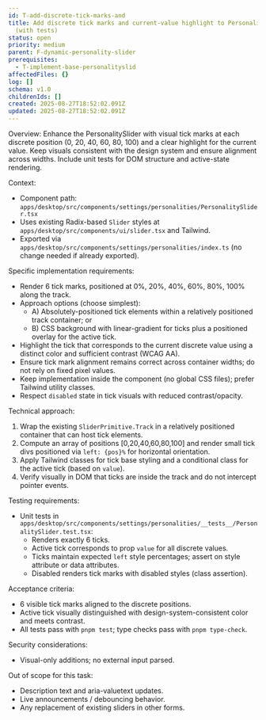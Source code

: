```yaml
---
id: T-add-discrete-tick-marks-and
title: Add discrete tick marks and current-value highlight to PersonalitySlider
  (with tests)
status: open
priority: medium
parent: F-dynamic-personality-slider
prerequisites:
  - T-implement-base-personalityslid
affectedFiles: {}
log: []
schema: v1.0
childrenIds: []
created: 2025-08-27T18:52:02.091Z
updated: 2025-08-27T18:52:02.091Z
---
```


Overview:
Enhance the PersonalitySlider with visual tick marks at each discrete position (0, 20, 40, 60, 80, 100) and a clear highlight for the current value. Keep visuals consistent with the design system and ensure alignment across widths. Include unit tests for DOM structure and active-state rendering.

Context:

- Component path: `apps/desktop/src/components/settings/personalities/PersonalitySlider.tsx`
- Uses existing Radix-based `Slider` styles at `apps/desktop/src/components/ui/slider.tsx` and Tailwind.
- Exported via `apps/desktop/src/components/settings/personalities/index.ts` (no change needed if already exported).

Specific implementation requirements:

- Render 6 tick marks, positioned at 0%, 20%, 40%, 60%, 80%, 100% along the track.
- Approach options (choose simplest):
  - A) Absolutely-positioned tick elements within a relatively positioned track container; or
  - B) CSS background with linear-gradient for ticks plus a positioned overlay for the active tick.
- Highlight the tick that corresponds to the current discrete value using a distinct color and sufficient contrast (WCAG AA).
- Ensure tick mark alignment remains correct across container widths; do not rely on fixed pixel values.
- Keep implementation inside the component (no global CSS files); prefer Tailwind utility classes.
- Respect `disabled` state in tick visuals with reduced contrast/opacity.

Technical approach:

1. Wrap the existing `SliderPrimitive.Track` in a relatively positioned container that can host tick elements.
2. Compute an array of positions [0,20,40,60,80,100] and render small tick divs positioned via `left: {pos}%` for horizontal orientation.
3. Apply Tailwind classes for tick base styling and a conditional class for the active tick (based on `value`).
4. Verify visually in DOM that ticks are inside the track and do not intercept pointer events.

Testing requirements:

- Unit tests in `apps/desktop/src/components/settings/personalities/__tests__/PersonalitySlider.test.tsx`:
  - Renders exactly 6 ticks.
  - Active tick corresponds to prop `value` for all discrete values.
  - Ticks maintain expected `left` style percentages; assert on style attribute or data attributes.
  - Disabled renders tick marks with disabled styles (class assertion).

Acceptance criteria:

- 6 visible tick marks aligned to the discrete positions.
- Active tick visually distinguished with design-system-consistent color and meets contrast.
- All tests pass with `pnpm test`; type checks pass with `pnpm type-check`.

Security considerations:

- Visual-only additions; no external input parsed.

Out of scope for this task:

- Description text and aria-valuetext updates.
- Live announcements / debouncing behavior.
- Any replacement of existing sliders in other forms.
